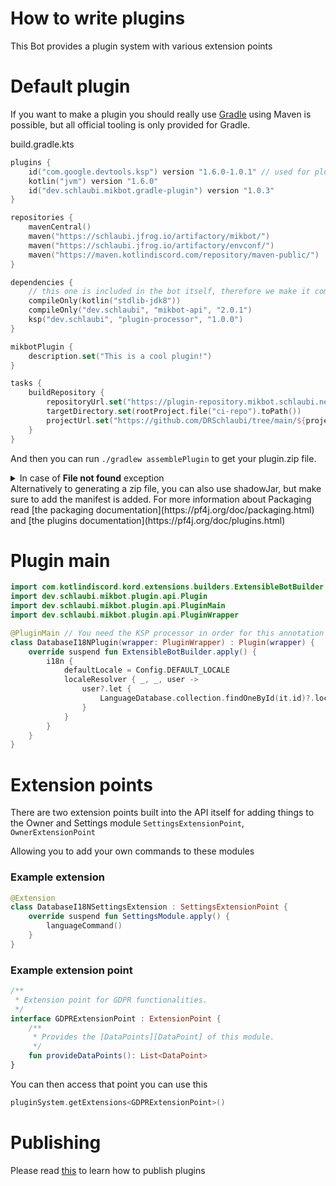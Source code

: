 # How to write plugins

This Bot provides a plugin system with various extension points

# Default plugin

If you want to make a plugin you should really use [Gradle](https://gradle.org) using Maven is possible, but all official tooling is only provided for Gradle.

build.gradle.kts
```kotlin
plugins {
    id("com.google.devtools.ksp") version "1.6.0-1.0.1" // used for plugin-processor
    kotlin("jvm") version "1.6.0"
    id("dev.schlaubi.mikbot.gradle-plugin") version "1.0.3"
}

repositories {
    mavenCentral()
    maven("https://schlaubi.jfrog.io/artifactory/mikbot/")
    maven("https://schlaubi.jfrog.io/artifactory/envconf/")
    maven("https://maven.kotlindiscord.com/repository/maven-public/")
}

dependencies {
    // this one is included in the bot itself, therefore we make it compileOnly
    compileOnly(kotlin("stdlib-jdk8"))
    compileOnly("dev.schlaubi", "mikbot-api", "2.0.1")
    ksp("dev.schlaubi", "plugin-processor", "1.0.0")
}

mikbotPlugin {
    description.set("This is a cool plugin!")
}

tasks {
    buildRepository {
        repositoryUrl.set("https://plugin-repository.mikbot.schlaubi.net")
        targetDirectory.set(rootProject.file("ci-repo").toPath())
        projectUrl.set("https://github.com/DRSchlaubi/tree/main/${project.path.drop(1).replace(":", "/")}")
    }
}

```

And then you can run `./gradlew assemblePlugin` to get your plugin.zip file.
<details>
<summary>In case of <b>File not found</b> exception</summary>

Set `ksp("dev.schlaubi", "plugin-processor", "2.0.1")` to `implementation("dev.schlaubi", "plugin-processor", "2.0.1")` and reload your dependencies. Then change it back again. _(Workaround)_
    
</details>
Alternatively to generating a zip file, you can also use shadowJar, but make sure to add the manifest is added.
For more information about Packaging read [the packaging documentation](https://pf4j.org/doc/packaging.html) and [the plugins documentation](https://pf4j.org/doc/plugins.html)

# Plugin main
```kotlin
import com.kotlindiscord.kord.extensions.builders.ExtensibleBotBuilder
import dev.schlaubi.mikbot.plugin.api.Plugin
import dev.schlaubi.mikbot.plugin.api.PluginMain
import dev.schlaubi.mikbot.plugin.api.PluginWrapper

@PluginMain // You need the KSP processor in order for this annotation to work
class DatabaseI18NPlugin(wrapper: PluginWrapper) : Plugin(wrapper) {
    override suspend fun ExtensibleBotBuilder.apply() {
        i18n {
            defaultLocale = Config.DEFAULT_LOCALE
            localeResolver { _, _, user ->
                user?.let {
                    LanguageDatabase.collection.findOneById(it.id)?.locale ?: Config.DEFAULT_LOCALE
                }
            }
        }
    }
}
```

# Extension points
There are two extension points built into the API itself for adding things to the Owner and Settings module `SettingsExtensionPoint`, `OwnerExtensionPoint`

Allowing you to add your own commands to these modules

### Example extension
```kotlin
@Extension
class DatabaseI18NSettingsExtension : SettingsExtensionPoint {
    override suspend fun SettingsModule.apply() {
        languageCommand()
    }
}
```

### Example extension point
```kotlin
/**
 * Extension point for GDPR functionalities.
 */
interface GDPRExtensionPoint : ExtensionPoint {
    /**
     * Provides the [DataPoints][DataPoint] of this module.
     */
    fun provideDataPoints(): List<DataPoint>
}
```

You can then access that point you can use this
```kotlin
pluginSystem.getExtensions<GDPRExtensionPoint>()
```

# Publishing
Please read [this](gradle-plugin/README.md#publishing) to learn how to publish plugins
